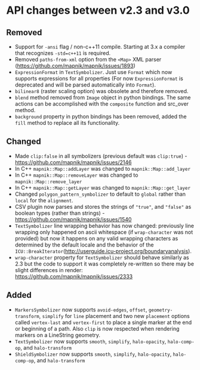 # API changes between v2.3 and v3.0

## Removed

- Support for `-ansi` flag / non-c++11 compile. Starting at 3.x a compiler that recognizes `-std=c++11` is required.
- Removed `paths-from-xml` option from the `<Map>` XML parser (<https://github.com/mapnik/mapnik/issues/1893>)
- `ExpressionFormat` in `TextSymbolizer`. Just use `Format` which now supports expressions for all properties (For now `ExpressionFormat` is deprecated and will be parsed automatically into `Format`).
- `bilinear8` (raster scaling option) was obsolete and therefore removed.
- `blend` method removed from `Image` object in python bindings. The same actions can be accomplished with the `composite` function and src_over method.
- `background` property in python bindings has been removed, added the `fill` method to replace all its functionality.

## Changed

- Made `clip:false` in all symbolizers (previous default was `clip:true`) - <https://github.com/mapnik/mapnik/issues/2146>
- In C++ `mapnik::Map::addLayer` was changed to `mapnik::Map::add_layer`
- In C++ `mapnik::Map::removeLayer` was changed to `mapnik::Map::remove_layer`
- In C++ `mapnik::Map::getLayer` was changed to `mapnik::Map::get_layer`
- Changed `polygon_pattern_symbolizer` to default to `global` rather than `local` for the `alignment`.
- CSV plugin now parses and stores the strings of `"true"`, and `"false"` as boolean types (rather than strings) - <https://github.com/mapnik/mapnik/issues/1540>
- `TextSymbolizer` line wrapping behavior has now changed: previously line wrapping only happened on ascii whitespace (if `wrap-character` was not provided) but now it happens on any valid wrapping characters as determined by the default locale and the behavior of the `ICU::BreakIterator`(<http://userguide.icu-project.org/boundaryanalysis>).
- `wrap-character` property for `TextSymbolizer` should behave similarly as 2.3 but the code to support it was completely re-written so there may be slight differences in render: <https://github.com/mapnik/mapnik/issues/2333>

## Added

- `MarkersSymbolizer` now supports `avoid-edges`, `offset`, `geometry-transform`, `simplify` for `line` placement and two new `placement` options called `vertex-last` and `vertex-first` to place a single marker at the end or beginning of a path. Also `clip` is now respected when rendering markers on a LineString
geometry.
- `TextSymbolizer` now supports `smooth`, `simplify`, `halo-opacity`, `halo-comp-op`, and `halo-transform`
- `ShieldSymbolizer` now supports `smooth`, `simplify`, `halo-opacity`, `halo-comp-op`, and `halo-transform`
